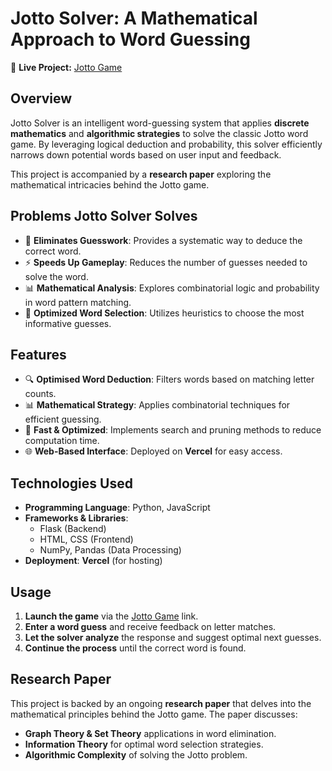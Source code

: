# Jotto Solver: A Mathematical Approach to Word Guessing

🔗 **Live Project:** [Jotto Game](https://jottogame.vercel.app/)

## Overview
Jotto Solver is an intelligent word-guessing system that applies **discrete mathematics** and **algorithmic strategies** to solve the classic Jotto word game. By leveraging logical deduction and probability, this solver efficiently narrows down potential words based on user input and feedback.

This project is accompanied by a **research paper** exploring the mathematical intricacies behind the Jotto game.

## Problems Jotto Solver Solves
- 🧠 **Eliminates Guesswork**: Provides a systematic way to deduce the correct word.
- ⚡ **Speeds Up Gameplay**: Reduces the number of guesses needed to solve the word.
- 📊 **Mathematical Analysis**: Explores combinatorial logic and probability in word pattern matching.
- 🎯 **Optimized Word Selection**: Utilizes heuristics to choose the most informative guesses.

## Features
- 🔍 **Optimised Word Deduction**: Filters words based on matching letter counts.
- 📊 **Mathematical Strategy**: Applies combinatorial techniques for efficient guessing.
- 🚀 **Fast & Optimized**: Implements search and pruning methods to reduce computation time.
- 🌐 **Web-Based Interface**: Deployed on **Vercel** for easy access.

## Technologies Used
- **Programming Language**: Python, JavaScript
- **Frameworks & Libraries**:
  - Flask (Backend)
  - HTML, CSS (Frontend)
  - NumPy, Pandas (Data Processing)
- **Deployment**: **Vercel** (for hosting)

## Usage
1. **Launch the game** via the [Jotto Game](https://jottogame.vercel.app/) link.
2. **Enter a word guess** and receive feedback on letter matches.
3. **Let the solver analyze** the response and suggest optimal next guesses.
4. **Continue the process** until the correct word is found.

## Research Paper
This project is backed by an ongoing **research paper** that delves into the mathematical principles behind the Jotto game. 
The paper discusses:
- **Graph Theory & Set Theory** applications in word elimination.
- **Information Theory** for optimal word selection strategies.
- **Algorithmic Complexity** of solving the Jotto problem.
